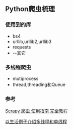 ## Python爬虫梳理

### 使用到的库

- bs4
- urllib,urllib2,urllib3
- requests
- --其它

### 多线程爬虫

- mutiprocess
- thread,threading和Queue

### 参考

[Scrapy 爬虫 使用指南 完全教程](http://www.tuicool.com/articles/aMJvuu3)

[以生活例子介绍多线程和单线程](http://mp.weixin.qq.com/s?__biz=MjM5OTMxMzA4NQ==&mid=2655932144&idx=1&sn=2f6a122d5e0363f2dbb85fc2b7e406cd&scene=0#rd)

